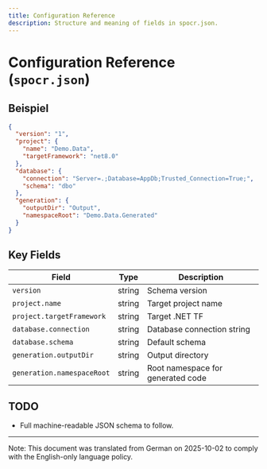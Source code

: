 ```yaml
---
title: Configuration Reference
description: Structure and meaning of fields in spocr.json.
---
```


# Configuration Reference (`spocr.json`)

## Beispiel

```json
{
  "version": "1",
  "project": {
    "name": "Demo.Data",
    "targetFramework": "net8.0"
  },
  "database": {
    "connection": "Server=.;Database=AppDb;Trusted_Connection=True;",
    "schema": "dbo"
  },
  "generation": {
    "outputDir": "Output",
    "namespaceRoot": "Demo.Data.Generated"
  }
}
```

## Key Fields

| Field                      | Type   | Description                       |
| -------------------------- | ------ | --------------------------------- |
| `version`                  | string | Schema version                    |
| `project.name`             | string | Target project name               |
| `project.targetFramework`  | string | Target .NET TF                    |
| `database.connection`      | string | Database connection string        |
| `database.schema`          | string | Default schema                    |
| `generation.outputDir`     | string | Output directory                  |
| `generation.namespaceRoot` | string | Root namespace for generated code |

## TODO

- Full machine-readable JSON schema to follow.

---

Note: This document was translated from German on 2025-10-02 to comply with the English-only language policy.

